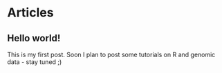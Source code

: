 # Articles

## Hello world!
This is my first post. Soon I plan to post some tutorials on R and genomic data - stay tuned ;)

